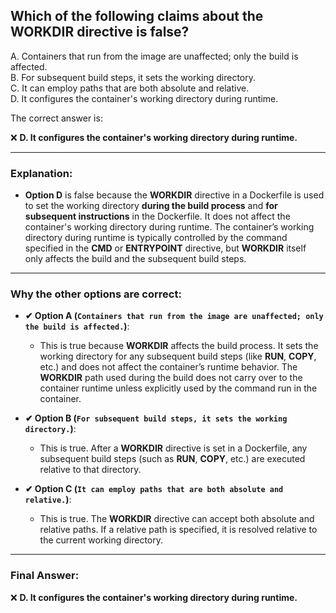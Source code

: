 ## Which of the following claims about the WORKDIR directive is false?
A. Containers that run from the image are unaffected; only the build is affected.  
B. For subsequent build steps, it sets the working directory.  
C. It can employ paths that are both absolute and relative.  
D. It configures the container's working directory during runtime.

The correct answer is:

❌ **D. It configures the container's working directory during runtime.**

---

### **Explanation:**

- **Option D** is false because the **WORKDIR** directive in a Dockerfile is used to set the working directory **during the build process** and **for subsequent instructions** in the Dockerfile. It does not affect the container's working directory during runtime. The container’s working directory during runtime is typically controlled by the command specified in the **CMD** or **ENTRYPOINT** directive, but **WORKDIR** itself only affects the build and the subsequent build steps.

---

### **Why the other options are correct:**

- **✔ Option A (`Containers that run from the image are unaffected; only the build is affected.`)**:
  - This is true because **WORKDIR** affects the build process. It sets the working directory for any subsequent build steps (like **RUN**, **COPY**, etc.) and does not affect the container’s runtime behavior. The **WORKDIR** path used during the build does not carry over to the container runtime unless explicitly used by the command run in the container.

- **✔ Option B (`For subsequent build steps, it sets the working directory.`)**:
  - This is true. After a **WORKDIR** directive is set in a Dockerfile, any subsequent build steps (such as **RUN**, **COPY**, etc.) are executed relative to that directory.

- **✔ Option C (`It can employ paths that are both absolute and relative.`)**:
  - This is true. The **WORKDIR** directive can accept both absolute and relative paths. If a relative path is specified, it is resolved relative to the current working directory.

---

### **Final Answer:**
❌ **D. It configures the container's working directory during runtime.**
